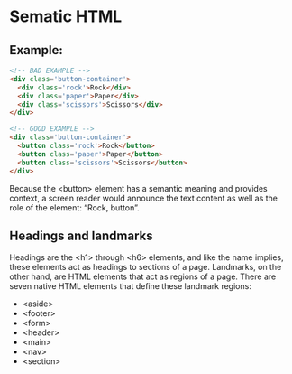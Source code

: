 # Sematic HTML

## Example:
```html
<!-- BAD EXAMPLE -->
<div class='button-container'>
  <div class='rock'>Rock</div>
  <div class='paper'>Paper</div>
  <div class='scissors'>Scissors</div>
</div>

<!-- GOOD EXAMPLE -->
<div class='button-container'>
  <button class='rock'>Rock</button>
  <button class='paper'>Paper</button>
  <button class='scissors'>Scissors</button>
</div>
```

Because the \<button> element has a semantic meaning and provides context, a screen reader would announce the text content as well as the role of the element: “Rock, button”.

## Headings and landmarks
Headings are the \<h1> through \<h6> elements, and like the name implies, these elements act as headings to sections of a page. Landmarks, on the other hand, are HTML elements that act as regions of a page. There are seven native HTML elements that define these landmark regions:

* \<aside>
* \<footer>
* \<form>
* \<header>
* \<main>
* \<nav>
* \<section>
